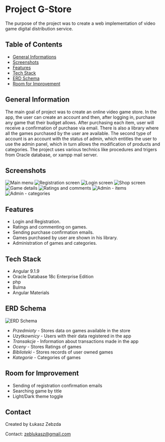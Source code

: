 # Project G-Store

The purpose of the project was to create a web implementation of video game digital distribution service.

## Table of Contents

- [General Informations](#general-information)
- [Screenshots](#screenshots)
- [Features](#features)
- [Tech Stack](#tech-stack)
- [ERD Schema](#erd-schema)
- [Room for Improvement](#room-for-improvement)

## General Information

The main goal of project was to create an online video game store. In the app, the user can create an account and then, after logging in, purchase any game that their budget allows. After purchasing each item, user will receive a confirmation of purchase via email. There is also a library where all the games purchased by the user are available. The second type of account is an account with the status of admin, which entitles the user to use the admin panel, which in turn allows the modification of products and categories. The project uses various technics like procedures and trigers from Oracle database, or xampp mail server.

## Screenshots

![Main menu](/readMeImages/main_menu_screen.png)
![Registration screen](/readMeImages/registration_screen.png)
![Login screen](/readMeImages/login_screen.png)
![Shop screen](/readMeImages/shop_screen.png)
![Game details](/readMeImages/game_details_screen.png)
![Ratings and comments](/readMeImages/ratings_comments_screen.png)
![Admin - items](/readMeImages/admin_items_screen.png)
![Admin - categories](/readMeImages/admin_categories_screen.png)

## Features

- Login and Registration.
- Ratings and commenting on games.
- Sending purchase confirmation emails.
- Games purchased by user are shown in his library.
- Administration of games and categories.

## Tech Stack

- Angular 9.1.9
- Oracle Database 18c Enterprise Edition
- php
- Bulma
- Angular Materials

## ERD Schema

![ERD Schema](/readMeImages/erd_schema.png)

- _Przedmioty_ - Stores data on games available in the store
- _Uzytkownicy_ - Users with their data registered in the app
- _Transakcje_ - Information about transactions made in the app
- _Oceny_ - Stores Ratings of games
- _Biblioteki_ - Stores records of user owned games
- _Kategorie_ - Categories of games

## Room for Improvement

- Sending of registration confirmation emails
- Searching game by title
- Light/Dark theme toggle

## Contact

Created by Łukasz Zebzda

Contact: zeblukasz@gmail.com
